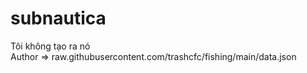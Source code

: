 # subnautica
Tôi không tạo ra nó
<br>
Author => raw.githubusercontent.com/trashcfc/fishing/main/data.json
